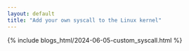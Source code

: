 ```yaml
---
layout: default
title: "Add your own syscall to the Linux kernel"
---
```


{% include blogs_html/2024-06-05-custom_syscall.html %}
